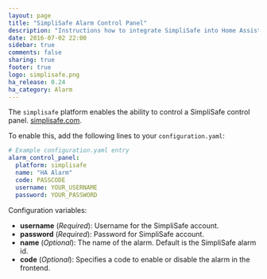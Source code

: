 ```yaml
---
layout: page
title: "SimpliSafe Alarm Control Panel"
description: "Instructions how to integrate SimpliSafe into Home Assistant."
date: 2016-07-02 22:00
sidebar: true
comments: false
sharing: true
footer: true
logo: simplisafe.png
ha_release: 0.24
ha_category: Alarm
---
```


The `simplisafe` platform enables the ability to control a SimpliSafe control panel. [simplisafe.com](http://simplisafe.com/).

To enable this, add the following lines to your `configuration.yaml`:

```yaml
# Example configuration.yaml entry
alarm_control_panel:
  platform: simplisafe
  name: "HA Alarm"
  code: PASSCODE
  username: YOUR_USERNAME
  password: YOUR_PASSWORD
```

Configuration variables:

- **username** (*Required*): Username for the SimpliSafe account.
- **password** (*Required*): Password for SimpliSafe account.
- **name** (*Optional*): The name of the alarm. Default is the SimpliSafe alarm id.
- **code** (*Optional*): Specifies a code to enable or disable the alarm in the frontend.

